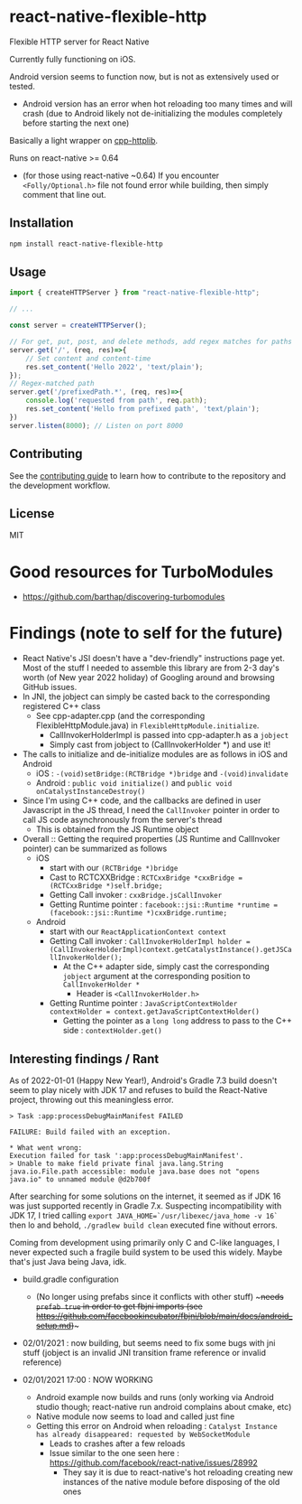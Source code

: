 # react-native-flexible-http

Flexible HTTP server for React Native

Currently fully functioning on iOS.

Android version seems to function now, but is not as extensively used or tested.
- Android version has an error when hot reloading too many times and will crash (due to Android likely not de-initializing the modules completely before starting the next one)

Basically a light wrapper on [cpp-httplib](https://github.com/yhirose/cpp-httplib).

Runs on react-native >= 0.64
- (for those using react-native ~0.64) If you encounter `<Folly/Optional.h>` file not found error while building, then simply comment that line out.


## Installation

```sh
npm install react-native-flexible-http
```

## Usage

```ts
import { createHTTPServer } from "react-native-flexible-http";

// ...

const server = createHTTPServer();

// For get, put, post, and delete methods, add regex matches for paths to handle
server.get('/', (req, res)=>{
    // Set content and content-time
    res.set_content('Hello 2022', 'text/plain');
});
// Regex-matched path
server.get('/prefixedPath.*', (req, res)=>{
    console.log('requested from path', req.path);
    res.set_content('Hello from prefixed path', 'text/plain');
})
server.listen(8000); // Listen on port 8000
```

## Contributing

See the [contributing guide](CONTRIBUTING.md) to learn how to contribute to the repository and the development workflow.

## License

MIT


# Good resources for TurboModules
- https://github.com/barthap/discovering-turbomodules

# Findings (note to self for the future)
- React Native's JSI doesn't have a "dev-friendly" instructions page yet. Most of the stuff I needed to assemble this library are from 2-3 day's worth (of New year 2022 holiday) of Googling around and browsing GitHub issues.
- In JNI, the jobject can simply be casted back to the corresponding registered C++ class
    - See cpp-adapter.cpp (and the corresponding FlexibleHttpModule.java) in `FlexibleHttpModule.initialize`.
        - CallInvokerHolderImpl is passed into cpp-adapter.h as a `jobject`
        - Simply cast from jobject to (CallInvokerHolder *) and use it!
- The calls to initialize and de-initialize modules are as follows in iOS and Android
    - iOS : `-(void)setBridge:(RCTBridge *)bridge` and `-(void)invalidate`
    - Android : `public void initialize()` and `public void onCatalystInstanceDestroy()`
- Since I'm using C++ code, and the callbacks are defined in user Javascript in the JS thread, I need the `CallInvoker` pointer in order to call JS code asynchronously from the server's thread
    - This is obtained from the JS Runtime object
- Overall :: Getting the required properties (JS Runtime and CallInvoker pointer) can be summarized as follows
    - iOS
        - start with our `(RCTBridge *)bridge`
        - Cast to RCTCXXBridge : `RCTCxxBridge *cxxBridge = (RCTCxxBridge *)self.bridge;`
        - Getting Call invoker : `cxxBridge.jsCallInvoker`
        - Getting Runtime pointer : `facebook::jsi::Runtime *runtime = (facebook::jsi::Runtime *)cxxBridge.runtime;`
    - Android
        - start with our `ReactApplicationContext context`
        - Getting Call invoker : `CallInvokerHolderImpl holder = (CallInvokerHolderImpl)context.getCatalystInstance().getJSCallInvokerHolder();`
            - At the C++ adapter side, simply cast the corresponding `jobject` argument at the corresponding position to `CallInvokerHolder *` 
                - Header is `<CallInvokerHolder.h>`
        - Getting Runtime pointer : `JavaScriptContextHolder contextHolder = context.getJavaScriptContextHolder()`
            - Getting the pointer as a `long long` address to pass to the C++ side : `contextHolder.get()`

## Interesting findings / Rant

As of 2022-01-01 (Happy New Year!), Android's Gradle 7.3 build doesn't seem to play nicely with JDK 17 and refuses to build the React-Native project, throwing out this meaningless error.
````
> Task :app:processDebugMainManifest FAILED

FAILURE: Build failed with an exception.

* What went wrong:
Execution failed for task ':app:processDebugMainManifest'.
> Unable to make field private final java.lang.String java.io.File.path accessible: module java.base does not "opens java.io" to unnamed module @d2b700f
````
After searching for some solutions on the internet, it seemed as if JDK 16 was just supported recently in Gradle 7.x. Suspecting incompatibility with JDK 17, I tried calling ``export JAVA_HOME=`/usr/libexec/java_home -v 16` ``
then lo and behold, `./gradlew build clean` executed fine without errors.

Coming from development using primarily only C and C-like languages, I never expected such a fragile build system to be used this widely. Maybe that's just Java being Java, idk.


- build.gradle configuration
    - (No longer using prefabs since it conflicts with other stuff) ~~~needs `prefab true` in order to get fbjni imports (see https://github.com/facebookincubator/fbjni/blob/main/docs/android_setup.md)~~~

- 02/01/2021 : now building, but seems need to fix some bugs with jni stuff (jobject is an invalid JNI transition frame reference or invalid reference)
- 02/01/2021 17:00 : NOW WORKING
    - Android example now builds and runs (only working via Android studio though; react-native run android complains about cmake, etc)
    - Native module now seems to load and called just fine
    - Getting this error on Android when reloading : `Catalyst Instance has already disappeared: requested by WebSocketModule`
        - Leads to crashes after a few reloads
        - Issue similar to the one seen here : https://github.com/facebook/react-native/issues/28992
            - They say it is due to react-native's hot reloading creating new instances of the native module before disposing of the old ones